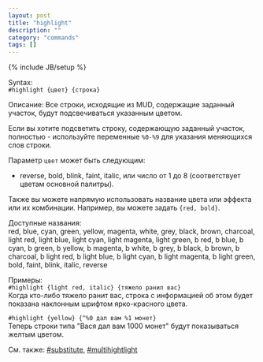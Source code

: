 ```yaml
---
layout: post
title: "highlight"
description: ""
category: "commands"
tags: []
---
```

{% include JB/setup %}

Syntax:  
`#highlight {цвет} {строка}`

Описание: Все строки, исходящие из MUD, содержащие заданный участок, будут подсвечиваться указанным цветом.

Если вы хотите подсветить строку, содержающую заданный участок, полностью - используйте переменные `%0-%9` для указания меняющихся слов строки.

Параметр `цвет` может быть следующим:  
- reverse, bold, blink, faint, italic, или число от 1 до 8 (соответствует цветам основной палитры).

Также вы можете напрямую использовать название цвета или эффекта или их комбинации. Например, вы можете задать `{red, bold}`.

Доступные названия:  
red, blue, cyan, green, yellow, magenta, white, grey, black, brown, charcoal, light red, light blue, light cyan, light magenta, light green, b red, b blue, b cyan, b green, b yellow, b magenta, b white, b grey, b black, b brown, b charcoal, b light red, b light blue, b light cyan, b light magenta, b light green, bold, faint, blink, italic, reverse

Примеры:  
`#highlight {light red, italic} {тяжело ранил вас}`  
Когда кто-либо тяжело ранит вас, строка с информацией об этом будет показана наклонным шрифтом ярко-красного цвета.

`#highlight {yellow} {^%0 дал вам %1 монет}`  
Теперь строки типа "Вася дал вам 1000 монет" будут показываться желтым цветом.

См. также: [#substitute](#substitute), [#multihightlight](#multihightlight)